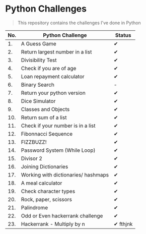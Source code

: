 # Python Challenges
> This repository contains the challenges I've done in Python

| No. | Python Challenge | Status |
|-----|------------------|--------|
| 1. | A Guess Game | ✔ |
| 2. | Return largest number in a list | ✔ |
| 3. | Divisibility Test | ✔ |
| 4. | Check if you are of age | ✔ |
| 5. | Loan repayment calculator | ✔ | 
| 6. | Binary Search | - |
| 7. | Return your python version | ✔ |
| 8. | Dice Simulator | ✔ |
| 9. | Classes and Objects | ✔ |
| 10. | Return sum of a list | ✔ |
| 11. | Check if your number is in a list | ✔ |
| 12. | Fibonnacci Sequence | ✔ |
| 13. | FIZZBUZZ! | ✔ |
| 14. | Password System (While Loop) | ✔ |
| 15. | Divisor 2 | ✔ |
| 16. | Joining Dictionaries | ✔ |
| 17. | Working with dictionaries/ hashmaps| ✔ |
| 18. | A meal calculator | ✔ |
| 19. | Check character types | ✔ |
| 20. | Rock, paper, scissors | ✔ |
| 21. | Palindrome | ✔ |
| 22. | Odd or Even hackerrank challenge | ✔ |
| 23. | Hackerrank - Multiply by n | ✔ fthjnk |